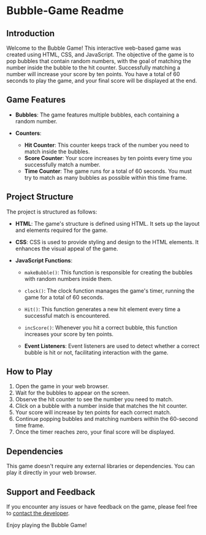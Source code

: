 # Bubble-Game Readme

## Introduction

Welcome to the Bubble Game! This interactive web-based game was created using HTML, CSS, and JavaScript. The objective of the game is to pop bubbles that contain random numbers, with the goal of matching the number inside the bubble to the hit counter. Successfully matching a number will increase your score by ten points. You have a total of 60 seconds to play the game, and your final score will be displayed at the end.

## Game Features

- **Bubbles**: The game features multiple bubbles, each containing a random number.

- **Counters**:
  - **Hit Counter**: This counter keeps track of the number you need to match inside the bubbles.
  - **Score Counter**: Your score increases by ten points every time you successfully match a number.
  - **Time Counter**: The game runs for a total of 60 seconds. You must try to match as many bubbles as possible within this time frame.

## Project Structure

The project is structured as follows:

- **HTML**: The game's structure is defined using HTML. It sets up the layout and elements required for the game.

- **CSS**: CSS is used to provide styling and design to the HTML elements. It enhances the visual appeal of the game.

- **JavaScript Functions**:
  - `makeBubble()`: This function is responsible for creating the bubbles with random numbers inside them.

  - `clock()`: The clock function manages the game's timer, running the game for a total of 60 seconds.

  - `Hit()`: This function generates a new hit element every time a successful match is encountered.

  - `incScore()`: Whenever you hit a correct bubble, this function increases your score by ten points.

  - **Event Listeners**: Event listeners are used to detect whether a correct bubble is hit or not, facilitating interaction with the game.

## How to Play

1. Open the game in your web browser.
2. Wait for the bubbles to appear on the screen.
3. Observe the hit counter to see the number you need to match.
4. Click on a bubble with a number inside that matches the hit counter.
5. Your score will increase by ten points for each correct match.
6. Continue popping bubbles and matching numbers within the 60-second time frame.
7. Once the timer reaches zero, your final score will be displayed.

## Dependencies

This game doesn't require any external libraries or dependencies. You can play it directly in your web browser.

## Support and Feedback

If you encounter any issues or have feedback on the game, please feel free to [contact the developer](sayan.practice@com).

Enjoy playing the Bubble Game!

